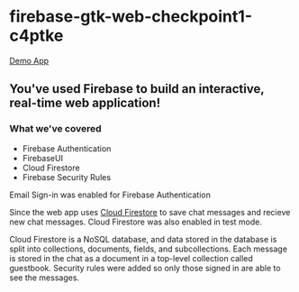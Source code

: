 # firebase-gtk-web-checkpoint1-c4ptke

<!-- [Edit on StackBlitz ⚡️](https://stackblitz.com/edit/firebase-gtk-web-checkpoint1-c4ptke) -->

[Demo App](https://firebase-gtk-web-checkpoint1-c4ptke.stackblitz.io/)

## You've used Firebase to build an interactive, real-time web application!

### What we've covered
- Firebase Authentication
- FirebaseUI
- Cloud Firestore
- Firebase Security Rules

Email Sign-in was enabled for Firebase Authentication

Since the web app uses [Cloud Firestore](https://firebase.google.com/docs/firestore/) to save chat messages and recieve new chat messages.  Cloud Firestore was also enabled in test mode.

Cloud Firestore is a NoSQL database, and data stored in the database is split into collections, documents, fields, and subcollections. Each message is stored in the chat as a document in a top-level collection called guestbook. Security rules were added so only those signed in are able to see the messages.